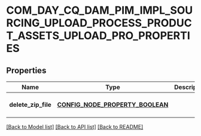 # COM_DAY_CQ_DAM_PIM_IMPL_SOURCING_UPLOAD_PROCESS_PRODUCT_ASSETS_UPLOAD_PRO_PROPERTIES

## Properties
Name | Type | Description | Notes
------------ | ------------- | ------------- | -------------
**delete_zip_file** | [**CONFIG_NODE_PROPERTY_BOOLEAN**](configNodePropertyBoolean.md) |  | [optional] [default to null]

[[Back to Model list]](../README.md#documentation-for-models) [[Back to API list]](../README.md#documentation-for-api-endpoints) [[Back to README]](../README.md)


